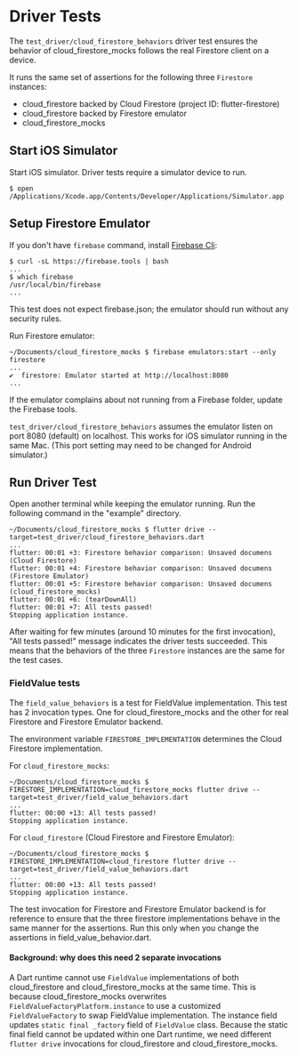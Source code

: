 # Driver Tests

The `test_driver/cloud_firestore_behaviors` driver test ensures the behavior of 
cloud_firestore_mocks follows the real Firestore client on a device.

It runs the same set of assertions for the following three `Firestore` instances:

- cloud_firestore backed by Cloud Firestore (project ID: flutter-firestore)
- cloud_firestore backed by Firestore emulator
- cloud_firestore_mocks

## Start iOS Simulator

Start iOS simulator. Driver tests require a simulator device to run.

```
$ open /Applications/Xcode.app/Contents/Developer/Applications/Simulator.app
```

## Setup Firestore Emulator

If you don't have `firebase` command, install [Firebase Cli](https://firebase.google.com/docs/cli#install-cli-mac-linux):

```
$ curl -sL https://firebase.tools | bash
...
$ which firebase
/usr/local/bin/firebase
...
```

This test does not expect firebase.json; the emulator should run without any security rules.

Run Firestore emulator:

```
~/Documents/cloud_firestore_mocks $ firebase emulators:start --only firestore
...
✔  firestore: Emulator started at http://localhost:8080
...
```

If the emulator complains about not running from a Firebase folder, update the Firebase tools.

`test_driver/cloud_firestore_behaviors` assumes the emulator listen on port
8080 (default) on localhost. This works for iOS simulator running in the same
Mac. (This port setting may need to be changed for Android simulator.)

## Run Driver Test

Open another terminal while keeping the emulator running.
Run the following command in the "example" directory.

```
~/Documents/cloud_firestore_mocks $ flutter drive --target=test_driver/cloud_firestore_behaviors.dart
...
flutter: 00:01 +3: Firestore behavior comparison: Unsaved documens (Cloud Firestore)
flutter: 00:01 +4: Firestore behavior comparison: Unsaved documens (Firestore Emulator)
flutter: 00:01 +5: Firestore behavior comparison: Unsaved documens (cloud_firestore_mocks)
flutter: 00:01 +6: (tearDownAll)
flutter: 00:01 +7: All tests passed!
Stopping application instance.
```

After waiting for few minutes (around 10 minutes for the first invocation),
"All tests passed!" message indicates the driver tests succeeded.
This means that the behaviors of the three `Firestore` instances are the same
for the test cases.

### FieldValue tests

The `field_value_behaviors` is a test for FieldValue implementation.
This test has 2 invocation types. One for cloud_firestore_mocks and the other for
real Firestore and Firestore Emulator backend.

The environment variable `FIRESTORE_IMPLEMENTATION` determines the Cloud Firestore
implementation.

For `cloud_firestore_mocks`:

```
~/Documents/cloud_firestore_mocks $ FIRESTORE_IMPLEMENTATION=cloud_firestore_mocks flutter drive --target=test_driver/field_value_behaviors.dart
...
flutter: 00:00 +13: All tests passed!
Stopping application instance.
```

For `cloud_firestore` (Cloud Firestore and Firestore Emulator):

```
~/Documents/cloud_firestore_mocks $ FIRESTORE_IMPLEMENTATION=cloud_firestore flutter drive --target=test_driver/field_value_behaviors.dart
...
flutter: 00:00 +13: All tests passed!
Stopping application instance.
```

The test invocation for Firestore and Firestore Emulator backend is for reference to ensure
that the three firestore implementations behave in the same manner for the assertions.
Run this only when you change the assertions in field_value_behavior.dart.

#### Background: why does this need 2 separate invocations

A Dart runtime cannot use `FieldValue` implementations of both cloud_firestore and
cloud_firestore_mocks at the same time.
This is because cloud_firestore_mocks overwrites
`FieldValueFactoryPlatform.instance` to use a customized `FieldValueFactory` to swap
FieldValue implementation.
The instance field updates `static final _factory` field of `FieldValue` class.
Because the static final field cannot be updated within one Dart runtime, we need
different `flutter drive` invocations for cloud_firestore and cloud_firestore_mocks.

